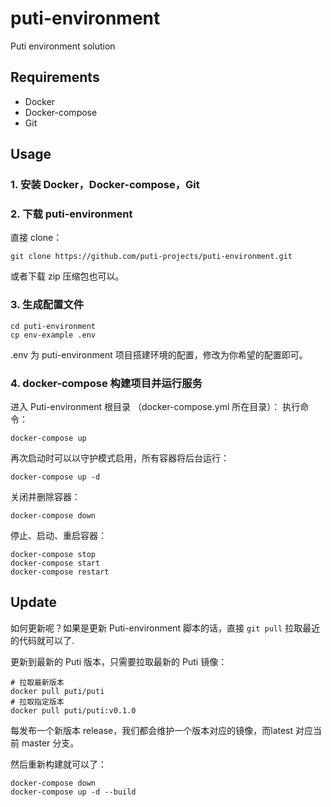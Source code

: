 # puti-environment

Puti environment solution

## Requirements

- Docker
- Docker-compose
- Git

## Usage

### 1. 安装 Docker，Docker-compose，Git

### 2. 下载 puti-environment

直接 clone：
```
git clone https://github.com/puti-projects/puti-environment.git
```

或者下载 zip 压缩包也可以。

### 3. 生成配置文件
```
cd puti-environment
cp env-example .env

```
.env 为 puti-environment 项目搭建环境的配置，修改为你希望的配置即可。

### 4. docker-compose 构建项目并运行服务
进入 Puti-environment 根目录 （docker-compose.yml 所在目录）：
执行命令：
```
docker-compose up
```  

再次启动时可以以守护模式启用，所有容器将后台运行：  
```
docker-compose up -d
``` 
关闭并删除容器：
```
docker-compose down
```

停止、启动、重启容器：
```
docker-compose stop
docker-compose start
docker-compose restart
```

## Update
如何更新呢？如果是更新 Puti-environment 脚本的话，直接 `git pull` 拉取最近的代码就可以了.

更新到最新的 Puti 版本，只需要拉取最新的 Puti 镜像：
```
# 拉取最新版本
docker pull puti/puti
# 拉取指定版本 
docker pull puti/puti:v0.1.0
```
每发布一个新版本 release，我们都会维护一个版本对应的镜像，而latest 对应当前 master 分支。

然后重新构建就可以了：
```
docker-compose down
docker-compose up -d --build
```